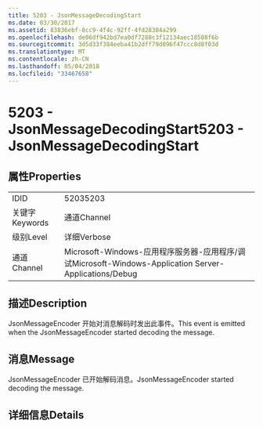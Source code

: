 ```yaml
---
title: 5203 - JsonMessageDecodingStart
ms.date: 03/30/2017
ms.assetid: 83836ebf-8cc9-4f4c-92ff-4fd28304a299
ms.openlocfilehash: de06df942bd7ea0df7288c3f12134aec18508f6b
ms.sourcegitcommit: 3d5d33f384eeba41b2dff79d096f47ccc8d8f03d
ms.translationtype: MT
ms.contentlocale: zh-CN
ms.lasthandoff: 05/04/2018
ms.locfileid: "33467658"
---
```

# <a name="5203---jsonmessagedecodingstart"></a><span data-ttu-id="f53a3-102">5203 - JsonMessageDecodingStart</span><span class="sxs-lookup"><span data-stu-id="f53a3-102">5203 - JsonMessageDecodingStart</span></span>
## <a name="properties"></a><span data-ttu-id="f53a3-103">属性</span><span class="sxs-lookup"><span data-stu-id="f53a3-103">Properties</span></span>  
  
|||  
|-|-|  
|<span data-ttu-id="f53a3-104">ID</span><span class="sxs-lookup"><span data-stu-id="f53a3-104">ID</span></span>|<span data-ttu-id="f53a3-105">5203</span><span class="sxs-lookup"><span data-stu-id="f53a3-105">5203</span></span>|  
|<span data-ttu-id="f53a3-106">关键字</span><span class="sxs-lookup"><span data-stu-id="f53a3-106">Keywords</span></span>|<span data-ttu-id="f53a3-107">通道</span><span class="sxs-lookup"><span data-stu-id="f53a3-107">Channel</span></span>|  
|<span data-ttu-id="f53a3-108">级别</span><span class="sxs-lookup"><span data-stu-id="f53a3-108">Level</span></span>|<span data-ttu-id="f53a3-109">详细</span><span class="sxs-lookup"><span data-stu-id="f53a3-109">Verbose</span></span>|  
|<span data-ttu-id="f53a3-110">通道</span><span class="sxs-lookup"><span data-stu-id="f53a3-110">Channel</span></span>|<span data-ttu-id="f53a3-111">Microsoft-Windows-应用程序服务器-应用程序/调试</span><span class="sxs-lookup"><span data-stu-id="f53a3-111">Microsoft-Windows-Application Server-Applications/Debug</span></span>|  
  
## <a name="description"></a><span data-ttu-id="f53a3-112">描述</span><span class="sxs-lookup"><span data-stu-id="f53a3-112">Description</span></span>  
 <span data-ttu-id="f53a3-113">JsonMessageEncoder 开始对消息解码时发出此事件。</span><span class="sxs-lookup"><span data-stu-id="f53a3-113">This event is emitted when the JsonMessageEncoder started decoding the message.</span></span>  
  
## <a name="message"></a><span data-ttu-id="f53a3-114">消息</span><span class="sxs-lookup"><span data-stu-id="f53a3-114">Message</span></span>  
 <span data-ttu-id="f53a3-115">JsonMessageEncoder 已开始解码消息。</span><span class="sxs-lookup"><span data-stu-id="f53a3-115">JsonMessageEncoder started decoding the message.</span></span>  
  
## <a name="details"></a><span data-ttu-id="f53a3-116">详细信息</span><span class="sxs-lookup"><span data-stu-id="f53a3-116">Details</span></span>
